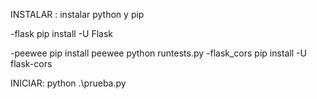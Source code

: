 INSTALAR :
instalar python y pip

-flask 
    pip install -U Flask

-peewee 
    pip install peewee
        python runtests.py
-flask_cors
    pip install -U flask-cors

INICIAR:
python .\prueba.py
